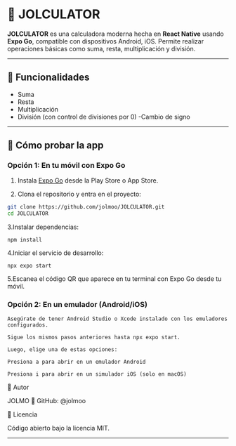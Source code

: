 # 🧮 JOLCULATOR

**JOLCULATOR** es una calculadora moderna hecha en **React Native** usando **Expo Go**, compatible con dispositivos Android, iOS. Permite realizar operaciones básicas como suma, resta, multiplicación y división.

---

## 🚀 Funcionalidades

- Suma
- Resta
- Multiplicación
- División (con control de divisiones por 0)
-Cambio de signo

---

## 📱 Cómo probar la app

### Opción 1: En tu móvil con **Expo Go**

1. Instala [Expo Go](https://expo.dev/client) desde la Play Store o App Store.

2. Clona el repositorio y entra en el proyecto:

```bash
git clone https://github.com/jolmoo/JOLCULATOR.git
cd JOLCULATOR
```
3.Instalar dependencias:
```
npm install
```
4.Iniciar el servicio de desarrollo:
```
npx expo start
```
5.Escanea el código QR que aparece en tu terminal con Expo Go desde tu móvil.

### Opción 2: En un emulador (Android/iOS)

    Asegúrate de tener Android Studio o Xcode instalado con los emuladores configurados.

    Sigue los mismos pasos anteriores hasta npx expo start.

    Luego, elige una de estas opciones:

    Presiona a para abrir en un emulador Android

    Presiona i para abrir en un simulador iOS (solo en macOS)

    
🧠 Autor

JOLMO
🔗 GitHub: @jolmoo

📄 Licencia

Código abierto bajo la licencia MIT.


---




    
